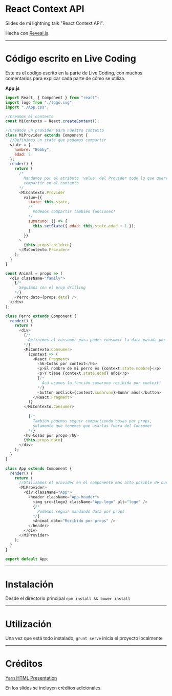 # React Context API
Slides de mi lightning talk "React Context API".

Hecha con [Reveal.js](https://github.com/hakimel/reveal.js).

---
# __Código escrito en Live Coding__

Este es el código escrito en la parte de Live Coding, con muchos comentarios para explicar cada parte de cómo se utiliza.

**App.js**
```javascript
import React, { Component } from "react";
import logo from "./logo.svg";
import "./App.css";

//Creamos el contexto
const MiContexto = React.createContext();

//Creamos un provider para nuestro contexto
class MiProvider extends Component {
  //Definimos un state que podemos compartir
  state = {
    nombre: "Bobby",
    edad: 5
  };
  render() {
    return (
      /*
        Mandamos por el atributo 'value' del Provider todo lo que querramos
        compartir en el contexto
      */
      <MiContexto.Provider
        value={{
          state: this.state,
          /*
            Podemos compartir también funciones!
          */
          sumaruno: () => {
            this.setState({ edad: this.state.edad + 1 });
          }
        }}
      >
        {this.props.children}
      </MiContexto.Provider>
    );
  }
}

const Animal = props => (
  <div className="family">
    {/*
      Seguimos con el prop drilling
    */}
    <Perro dato={props.dato} />
  </div>
);

class Perro extends Component {
  render() {
    return (
      <div>
        {/*
          Definimos el consumer para poder consumir la data pasada por value
        */}
        <MiContexto.Consumer>
          {context => (
            <React.Fragment>
              <h6>Cosas por context</h6>
              <p>El nombre de mi perro es {context.state.nombre}</p>
              <p>Y tiene {context.state.edad} años</p>
              {/*
                Acá usamos la función sumaruno recibida por context!
              */}
              <button onClick={context.sumaruno}>Sumar años</button>
            </React.Fragment>
          )}
        </MiContexto.Consumer>
            
          {/*
            También podemos seguir compartiendo cosas por props,
            solamente que tenemos que usarlas fuera del Consumer  
          */}
        <h6>Cosas por props</h6>
        {this.props.dato}
      </div>
    );
  }
}

class App extends Component {
  render() {
    return (
      //Utilizamos el provider en el componente más alto posible de nuestro programa
      <MiProvider>
        <div className="App">
          <header className="App-header">
            <img src={logo} className="App-logo" alt="logo" />
            {/*
              Podemos seguir mandando data por props
            */}
            <Animal dato="Recibido por props" />
          </header>
        </div>
      </MiProvider>
    );
  }
}

export default App;
```

---

# __Instalación__

Desde el directorio principal `npm install && bower install`

---

# __Utilización__

Una vez que está todo instalado, `grunt serve` inicia el proyecto localmente

---

# __Créditos__

[Yarn HTML Presentation](https://github.com/ibbatta/yarn-presentation (utilizada como base))

En los slides se incluyen créditos adicionales.